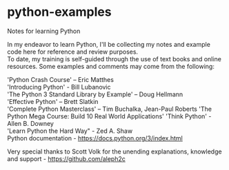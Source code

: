 # python-examples
Notes for learning Python

In my endeavor to learn Python, I'll be collecting my notes and example code here for reference and review purposes.  
To date, my training is self-guided through the use of text books and online resources. Some examples and comments 
may come from the following:

'Python Crash Course' – Eric Matthes  
'Introducing Python' - Bill Lubanovic    
'The Python 3 Standard Library by Example' – Doug Hellmann   
'Effective Python' – Brett Slatkin  
'Complete Python Masterclass' – Tim Buchalka, Jean-Paul Roberts
'The Python Mega Course: Build 10 Real World Applications'
'Think Python' - Allen B. Downey  
'Learn Python the Hard Way" - Zed A. Shaw  
Python documentation - https://docs.python.org/3/index.html  

Very special thanks to Scott Volk for the unending explanations, knowledge and support  - https://github.com/aleph2c
